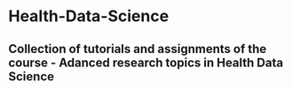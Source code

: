 # Health-Data-Science

## Collection of tutorials and assignments of the course - Adanced research topics in Health Data Science
